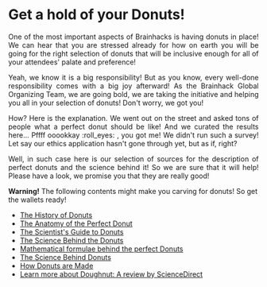 # Get a hold of your Donuts!

<p><div style="text-align: justify">One of the most important aspects of Brainhacks is having donuts in place! We can hear that you are stressed already for how on earth you will be going for the right selection of donuts that will be inclusive enough for all of your attendees' palate and preference!</div></p>
<p><div style="text-align: justify">Yeah, we know it is a big responsibility! But as you know, every well-done responsibility comes with a big joy afterward! As the Brainhack Global Organizing Team, we are going bold, we are taking the initiative and helping you all in your selection of donuts! Don't worry, we got you!</div></p>
<p><div style="text-align: justify">How? Here is the explanation. We went out on the street and asked tons of people what a perfect donut should be like! And we curated the results here... Pffff ooookkay :roll_eyes: , you got me! We didn't run such a survey! Let say our ethics application hasn't gone through yet, but as if, right?</div></p> 
<p><div style="text-align: justify">Well, in such case here is our selection of sources for the description of perfect donuts and the science behind it! So we are sure that it will help! Please have a look, we promise you that they are really good!</div></p>

**Warning!** The following contents might make you carving for donuts! So get the wallets ready!

* [The History of Donuts]( https://www.onegreenplanet.org/vegan-food/the-history-of-the-donut/)
* [The Anatomy of the Perfect Donut](https://medium.com/@mcpflugie/the-anatomy-of-the-perfect-doughnut-643a68957ca8)
* [The Scientist's Guide to Donuts](https://cravingsofafoodscientist.com/2019/01/11/the-scientists-guide-to-donuts/)
* [The Science Behind the Donuts](https://www.yuppiechef.com/spatula/the-science-behind-doughnuts/)
* [Mathematical formulae behind the perfect Donuts](https://www.conquermaths.com/news/post/index/188/The-Mathematically-Perfect-Doughnut)
* [The Science Behind Donuts](http://www.r-dpartners.com/2018/06/01/the-science-behind-donuts/)
* [How Donuts are Made](http://www.madehow.com/Volume-5/Doughnut.html)
* [Learn more about Doughnut: A review by ScienceDirect](https://www.sciencedirect.com/topics/food-science/doughnut)

